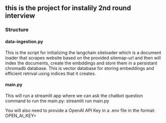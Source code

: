## this is the project for instalily 2nd round interview

### Structure

#### data-ingestion.py

This is the script for initializing the langchain siteloader which is a document loader that scrapes website based on the provided sitemap-url and then will index the documents, create the embddings and store them in a persistant chromadb database. This is vector database for storing embeddings and efficient retrival using indices that it creates.<br>

#### main.py

This will run a streamlit app where we can ask the chatbot question<br>
command to run the main.py: streamlit run main.py

You will also need to provide a OpenAI API Key in a .env file in the format: OPEN_AI_KEY=<your-key>
